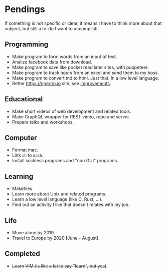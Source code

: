 # Pendings

If something is not specific or clear, it means I have to think more about that subject, but still a to-do I want to accomplish.

## Programming

- Make program to form words from an input of text.
- Analize facebook data from download.
- Make program to save like pocket read later sites, with puppeteer.
- Make program to track hours from an excel and send them to my boss.
- Make program to convert md to html. Just that. In a low level language.
- Better https://nperrin.io site, see [improvements](/site-improvements).

## Educational

- Make short videos of web development and related tools.
- Make GraphQL wrapper for REST video, repo and server.
- Prepare talks and workshops.

## Computer

- Format mac.
- Link `sh` to `dash`.
- Install suckless programs and "non GUI" programs.

## Learning

- Makefiles.
- Learn more about Unix and related programs.
- Learn a low level language (like C, Rust, ...).
- Find out an activity I like that doesn't relates with my job.

## Life

- Move alone by 2019.
- Travel to Europe by 2020 [June - August].

## Completed

- ~~Learn VIM (is like a lot to say "learn", but yes)~~.

